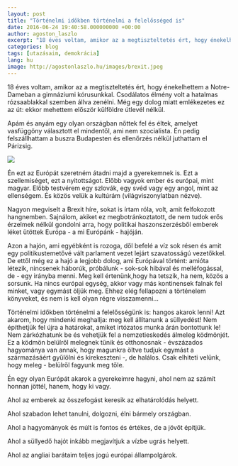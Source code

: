 ```yaml
---
layout: post
title: "Történelmi időkben történelmi a felelősséged is"
date: 2016-06-24 19:40:58.000000000 +00:00
author: agoston_laszlo
excerpt: "18 éves voltam, amikor az a megtiszteltetés ért, hogy énekelhettem a Notre-Dameban a gimnáziumi kórusunkkal. Csodálatos élmény volt a hatalmas rózsaablakkal szemben állva zenélni. Még egy dolog miatt emlékezetes ez az út: ekkor mehettem először külföldre útlevél nélkül."
categories: blog
tags: [utazásaim, demokrácia]
lang: hu
image: http://agostonlaszlo.hu/images/brexit.jpeg
---
```

18 éves voltam, amikor az a megtiszteltetés ért, hogy énekelhettem a Notre-Dameban a gimnáziumi kórusunkkal. Csodálatos élmény volt a hatalmas rózsaablakkal szemben állva zenélni. Még egy dolog miatt emlékezetes ez az út: ekkor mehettem először külföldre útlevél nélkül.

Apám és anyám egy olyan országban nőttek fel és éltek, amelyet vasfüggöny választott el mindentől, ami nem szocialista. Én pedig felszállhattam a buszra Budapesten és ellenőrzés nélkül juthattam el Párizsig.

![]({{site.baseurl}}/images/brexit.jpeg)

Én ezt az Európát szeretném átadni majd a gyerekemnek is. Ezt a szellemiséget, ezt a nyitottságot. Előbb vagyok ember és európai, mint magyar. Előbb testvérem egy szlovák, egy svéd vagy egy angol, mint az ellenségem. És közös velük a kultúrám (világviszonylatban nézve).

Nagyon megviselt a Brexit híre, sokat is írtam róla, volt, amit felfokozott hangnemben. Sajnálom, akiket ez megbotránkoztatott, de nem tudok erős érzelmek nélkül gondolni arra, hogy politikai haszonszerzésből emberek léket ütöttek Európa - a mi Európánk - hajóján.

Azon a hajón, ami egyébként is rozoga, dől befelé a víz sok résen és amit egy politikustemetővé vált parlament vezet lejárt szavatosságú vezetőkkel. De ettől még ez a hajó a legjobb dolog, ami Európával történt: amióta létezik, nincsenek háborúk, próbálunk - sok-sok hibával és melléfogással, de - egy irányba menni.
Meg kell értenünk,hogy ha tetszik, ha nem, közös a sorsunk. Ha nincs európai egység, akkor vagy más kontinensek falnak fel minket, vagy egymást öljük meg. Ehhez elég fellapozni a történelem könyveket, és nem is kell olyan régre visszamenni...

Történelmi időkben történelmi a felelősségünk is: hangos akarok lenni! Azt akarom, hogy mindenki meghallja: meg kell állítanunk a süllyedést! Nem építhetjük fel újra a határokat, amiket irtózatos munka árán bontottunk le! Nem zárkózhatunk be és vehetjük fel a nemzetieskedés álmeleg ködmönjét. Ez a ködmön belülről melegnek tűnik és otthonosnak - évszázados hagyománya van annak, hogy magunkra öltve tudjuk egymást a származásáért gyűlölni és kirekeszteni -, de halálos. Csak elhiteti velünk, hogy meleg - belülről fagyunk meg tőle.

Én egy olyan Európát akarok a gyerekeimre hagyni, ahol nem az számít honnan jöttél, hanem, hogy ki vagy.

Ahol az emberek az összefogást keresik az elhatárolódás helyett.

Ahol szabadon lehet tanulni, dolgozni, élni bármely országban.

Ahol a hagyományok és múlt is fontos és értékes, de a jövőt építjük.

Ahol a süllyedő hajót inkább megjavítjuk a vízbe ugrás helyett.

Ahol az angliai barátaim teljes jogú európai állampolgárok.
